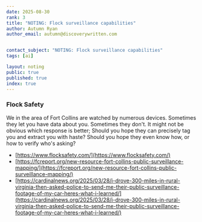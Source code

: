 ```yaml
---
date: 2025-08-30
rank: 3
title: "NOTING: Flock surveillance capabilities"
author: Autumn Ryan
author_email: autumn@discoverywritten.com


contact_subject: "NOTING: Flock surveillance capabilities"
tags: [ai]

layout: noting
public: true
published: true
index: true
---
```


### Flock Safety
We in the area of Fort Collins are watched by numerous devices. Sometimes they let you have data about you. Sometimes they don't. It might not be obvious which response is better; Should you hope they can precisely tag you and extract you with haste? Should you hope they even know how, or how to verify who's asking?

- [https://www.flocksafety.com/](https://www.flocksafety.com/)
- [https://fcreport.org/new-resource-fort-collins-public-surveillance-mapping/](https://fcreport.org/new-resource-fort-collins-public-surveillance-mapping/)
- [https://cardinalnews.org/2025/03/28/i-drove-300-miles-in-rural-virginia-then-asked-police-to-send-me-their-public-surveillance-footage-of-my-car-heres-what-i-learned/](https://cardinalnews.org/2025/03/28/i-drove-300-miles-in-rural-virginia-then-asked-police-to-send-me-their-public-surveillance-footage-of-my-car-heres-what-i-learned/)
